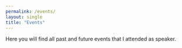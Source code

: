 ```yaml
---
permalink: /events/
layout: single
title: "Events"
---
```


Here you will find all past and future events that I attended as speaker.